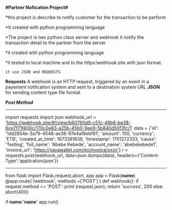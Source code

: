 
**#Partner Nofication Project#**

   *this project is describe to notify customer for the transaction to be perform

   *It created with python programming language 

   *The project is two python class server and webhook it notify the transaction detail to the partner from the server 

   *it created with python programming language

   *it tested to local machine and to the https:\\webhook.site with json format.

    it use JSON and REQUESTS
    
****Requests****
    A webhook is an HTTP request, triggered by an event in a payement notfication system and sent to a destination system URL 
****JSON****
  for sending content type file format 

***Post Method***



*************

import requests
import json
webhook_url = 'https://webhook.site/#!/view/b60760d9-c51c-49b6-be38-6ce7f71f400c/170c0e83-a25b-45b0-9ee9-5b840d50f3fc/1'
data = {'id': '1dd2854e-3a79-4548-ae36-97e4a18ebf81',
  'amount': 100,
  'currency': 'ETB',
  'created_at_time': 1673381836,
  'timestamp': 1701272333,
  'cause': 'Testing',
  'full_name': 'Abebe Kebede',
  'account_name': 'abebekebede1',
  'invoice_url': 'https://yayawallet.com/en/invoice/xxxx'}
r = requests.post(webhook_url, data=json.dumps(data), headers={'Content-Type':'application/json'})

***********

from flask import Flask,request,abort, app
app = Flask(__name__)
@app.route('/webhook', methods =['POST'] )
def webhook():
    if request.method == 'POST':
        print (request.json);
        return 'success', 200
    else:
           abort(400)

if __name__:'__name__'
app.run()






